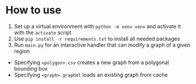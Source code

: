 # How to use
1. Set up a virtual environment with `python -m venv venv` and activate it with the `activate` script
2. Use `pip install -r requirements.txt` to install all needed packages
3. Run `main.py` for an interactive handler that can modify a graph of a given region
- Specifying `<polygon>.csv` creates a new graph from a polygonal bounding box
- Specifying `<graph>.graphml` loads an existing graph from cache
